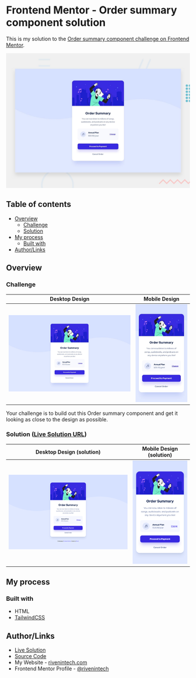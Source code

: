 # Frontend Mentor - Order summary component solution

This is my solution to the [Order summary component challenge on Frontend Mentor](https://www.frontendmentor.io/challenges/order-summary-component-QlPmajDUj).

![Design preview for the Order summary component](./assets/design/preview.jpg)

## Table of contents

- [Overview](#overview)
  - [Challenge](#challenge)
  - [Solution](#solution-live-solution-url)
- [My process](#my-process)
  - [Built with](#built-with)
- [Author/Links](#authorlinks)

## Overview

### Challenge

| Desktop Design | Mobile Design |
| --- | --- |
| ![desktop design](./assets/design/desktop-design.jpg) | ![mobile design](./assets/design/mobile-design.jpg) |

Your challenge is to build out this Order summary component and get it looking as close to the design as possible.

### Solution ([Live Solution URL](https://frontend-mentor.rivenintech.com/order-summary-component/))

| Desktop Design (solution) | Mobile Design (solution) |
| --- | --- |
| ![desktop design](./assets/design/desktop-solution.png) | ![mobile design](./assets/design/mobile-solution.png) |

## My process

### Built with

- HTML
- [TailwindCSS](https://tailwindcss.com/)

## Author/Links

- [Live Solution](https://frontend-mentor.rivenintech.com/order-summary-component/)
- [Source Code](https://github.com/rivenintech/frontend-mentor-solutions/tree/main/order-summary-component/)
- My Website - [rivenintech.com](https://rivenintech.com)
- Frontend Mentor Profile - [@rivenintech](https://www.frontendmentor.io/profile/rivenintech)
